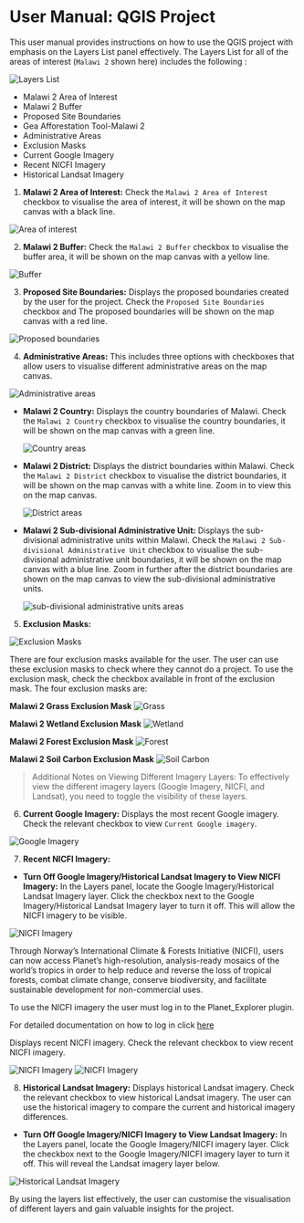 # User Manual: QGIS Project

This user manual provides instructions on how to use the QGIS project with emphasis on the Layers List panel effectively. The Layers List for all of the areas of interest (`Malawi 2` shown here) includes the following :

![Layers List](./img/layer-list-1.png)

- Malawi 2 Area of Interest
- Malawi 2 Buffer
- Proposed Site Boundaries
- Gea Afforestation Tool-Malawi 2
- Administrative Areas
- Exclusion Masks
- Current Google Imagery
- Recent NICFI Imagery
- Historical Landsat Imagery

1. **Malawi 2 Area of Interest:** Check the `Malawi 2 Area of Interest` checkbox to visualise the area of interest, it will be shown on the map canvas with a black line.

![Area of interest](./img/layer-list-2.png)

2. **Malawi 2 Buffer:** Check the `Malawi 2 Buffer` checkbox to visualise the buffer area, it will be shown on the map canvas with a yellow line.

![Buffer](./img/layer-list-3.png)

3. **Proposed Site Boundaries:** Displays the proposed boundaries created by the user for the project. Check the `Proposed Site Boundaries` checkbox and The proposed boundaries will be shown on the map canvas with a red line.

![Proposed boundaries](./img/layer-list-4.png)

4. **Administrative Areas:** This includes three options with checkboxes that allow users to visualise different administrative areas on the map canvas.

![Administrative areas](./img/layer-list-5.png)

- **Malawi 2 Country:** Displays the country boundaries of Malawi. Check the `Malawi 2 Country` checkbox to visualise the country boundaries, it will be shown on the map canvas with a green line.

    ![Country areas](./img/layer-list-6.png)

- **Malawi 2 District:** Displays the district boundaries within Malawi. Check the `Malawi 2 District` checkbox to visualise the district boundaries, it will be shown on the map canvas with a white line. Zoom in to view this on the map canvas.

    ![District areas](./img/layer-list-7.png)

- **Malawi 2 Sub-divisional Administrative Unit:** Displays the sub-divisional administrative units within Malawi. Check the `Malawi 2 Sub-divisional Administrative Unit` checkbox to visualise the sub-divisional administrative unit boundaries, it will be shown on the map canvas with a blue line. Zoom in further after the district boundaries are shown on the map canvas to view the sub-divisional administrative units.

    ![sub-divisional administrative units areas](./img/layer-list-8.png)

5. **Exclusion Masks:**

![Exclusion Masks](./img/layer-list-9.png)

There are four exclusion masks available for the user. The user can use these exclusion masks to check where they cannot do a project. To use the exclusion mask, check the checkbox available in front of the exclusion mask. The four exclusion masks are:

**Malawi 2 Grass Exclusion Mask**
    ![Grass](./img/layer-list-10.png)

**Malawi 2 Wetland Exclusion Mask**
    ![Wetland](./img/layer-list-11.png)

**Malawi 2 Forest Exclusion Mask**
    ![Forest](./img/layer-list-12.png)

**Malawi 2 Soil Carbon Exclusion Mask**
    ![Soil Carbon](./img/layer-list-13.png)

> Additional Notes on Viewing Different Imagery Layers:
To effectively view the different imagery layers (Google Imagery, NICFI, and Landsat), you need to toggle the visibility of these layers.

6. **Current Google Imagery:** Displays the most recent Google imagery. Check the relevant checkbox to view `Current Google imagery`.

![Google Imagery](./img/layer-list-14.png)

7. **Recent NICFI Imagery:**

- **Turn Off Google Imagery/Historical Landsat Imagery to View NICFI Imagery:** In the Layers panel, locate the Google Imagery/Historical Landsat Imagery layer. Click the checkbox next to the Google Imagery/Historical Landsat Imagery layer to turn it off. This will allow the NICFI imagery to be visible.

![NICFI Imagery](./img/layer-list-15.png)

Through Norway’s International Climate & Forests Initiative (NICFI), users can now access Planet’s high-resolution, analysis-ready mosaics of the world’s tropics in order to help reduce and reverse the loss of tropical forests, combat climate change, conserve biodiversity, and facilitate sustainable development for non-commercial uses.

To use the NICFI imagery the user must log in to the Planet_Explorer plugin.

For detailed documentation on how to log in click [here](./login.md)

Displays recent NICFI imagery. Check the relevant checkbox to view recent NICFI imagery.

![NICFI Imagery](./img/layer-list-16.png)
![NICFI Imagery](./img/layer-list-18.png)

8. **Historical Landsat Imagery:** Displays historical Landsat imagery. Check the relevant checkbox to view historical Landsat imagery. The user can use the historical imagery to compare the current and historical imagery differences.

- **Turn Off Google Imagery/NICFI Imagery to View Landsat Imagery:** In the Layers panel, locate the Google Imagery/NICFI imagery layer. Click the checkbox next to the Google Imagery/NICFI imagery layer to turn it off. This will reveal the Landsat imagery layer below.

![Historical Landsat Imagery](./img/layer-list-17.png)

By using the layers list effectively, the user can customise the visualisation of different layers and gain valuable insights for the project.
